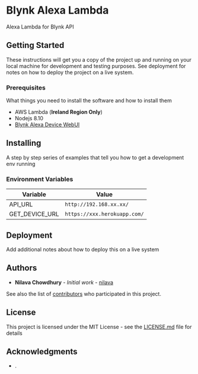 # Blynk Alexa Lambda

Alexa Lambda for Blynk API

## Getting Started

These instructions will get you a copy of the project up and running on your local machine for development and testing purposes. See deployment for notes on how to deploy the project on a live system.

### Prerequisites

What things you need to install the software and how to install them

* AWS Lambda (**Ireland Region Only**)
* Nodejs 8.10
* [Blynk Alexa Device WebUI]([https://github.com/nilava/alexa_smart_home_device_discovery](https://github.com/nilava/alexa_smart_home_device_discovery)) 


## Installing

A step by step series of examples that tell you how to get a development env running

### Environment Variables 
| Variable |Value  |
|--|--|
|API_URL  | `http://192.168.xx.xx/`|
|GET_DEVICE_URL|`https://xxx.herokuapp.com/`|


## Deployment

Add additional notes about how to deploy this on a live system


## Authors

* **Nilava Chowdhury** - *Initial work* - [nilava](https://github.com/nilava)

See also the list of [contributors](https://github.com/nilava/alexa_smart_home_lambda/contributors) who participated in this project.

## License

This project is licensed under the MIT License - see the [LICENSE.md](LICENSE.md) file for details

## Acknowledgments

* .


